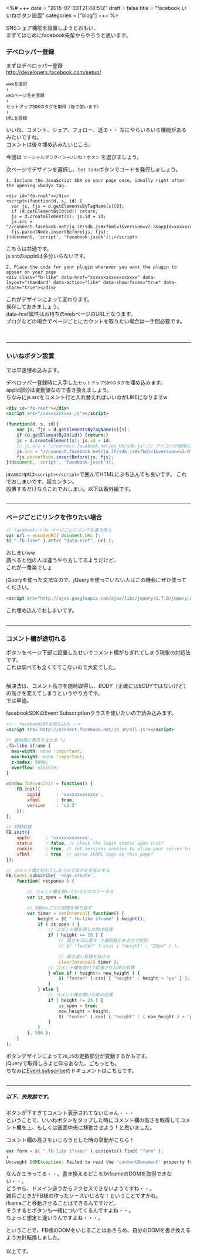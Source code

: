 <%#
+++
date = "2015-07-03T21:48:51Z"
draft = false
title = "facebook いいねボタン設置"
categories = ["blog"]
+++
%>

SNSシェア機能を設置しようとおもい、<br>
まずてはじめにfacebook先輩からやろうと思います。

### デベロッパー登録

まずはデベロッパー登録<br>
http://developers.facebook.com/setup/


```
wwwを選択
↓
webページ名を登録
↓
セットアップSDKのタグを取得（後で使います）
↓
URLを登録
```

いいね、コメント、シェア、フォロー、送る・・
なにやらいろいろ機能があるみたいですね。<br>
コメントは後々埋め込みたいところ。

今回は
`ソーシャルプラグイン→いいね！ボタン`
を選びましょう。

次ページでデザインを選択し、`Get Code`ボタンでコードを発行しましょう。

```
1. Include the JavaScript SDK on your page once, ideally right after the opening <body> tag.

<div id="fb-root"></div>
<script>(function(d, s, id) {
  var js, fjs = d.getElementsByTagName(s)[0];
  if (d.getElementById(id)) return;
  js = d.createElement(s); js.id = id;
  js.src = "//connect.facebook.net/ja_JP/sdk.js#xfbml=1&version=v2.3&appId=xxxxxxxxx";
  fjs.parentNode.insertBefore(js, fjs);
}(document, 'script', 'facebook-jssdk'));</script>
```

こちらは共通です。<br>
js.srcのappIdは多分いらないです。

```
2. Place the code for your plugin wherever you want the plugin to appear on your page 
<div class="fb-like" data-href="xxxxxxxxxxxxxxxxxx" data-layout="standard" data-action="like" data-show-faces="true" data-share="true"></div>
```

これがデザインによって変わります。<br>
保存しておきましょう。<br>
data-href属性はお持ちのwebページのURLとなります。<br>
ブログなどの場合でページごとにカウントを取りたい場合は一手間必要です。<br>
<br><br>

***

### いいねボタン設置

では早速埋め込みます。

デベロッパー登録時に入手した`セットアップSDKのタグ`を埋め込みます。<br>
appId部分は変動値なので書き換えましょう。<br>
ちなみにjs.srcをコメント行と入れ替えればいいねがLIKEになりますw

````HTML
<div id="fb-root"></div>
<script src="/xxxxxxxxxxx.js"></script>
````

````javascript
(function(d, s, id){
    var js, fjs = d.getElementsByTagName(s)[0];
    if (d.getElementById(id)) {return;}
    js = d.createElement(s); js.id = id;
    // js.src = "//connect.facebook.net/en_US/sdk.js";// アイコンが地味にLIKEになる。
    js.src = "//connect.facebook.net/ja_JP/sdk.js#xfbml=1&version=v2.0";
    fjs.parentNode.insertBefore(js, fjs);
}(document, 'script', 'facebook-jssdk'));
````

javascriptは`<script></script>`で囲んでHTMLにぶち込んでも良いです。
これでおしまいです。超カンタン。<br>
設置するだけならこれでおしまい。以下は番外編です。<br><br>


***

### ページごとにリンクを作りたい場合

````javascript
// facebookいいね ページごとにリンクを書き換え
var url = encodeURI( document.URL );
$( ".fb-like" ).attr( "data-href", url );
````

おしまいww<br>
調べると他の人は違うやり方してるようだけど、<br>
これが一番楽でしょ<br>

jQueryを使った文法なので、jQueryを使っていない人はこの機会にぜひ使ってください。

````HTML
<script src="http://ajax.googleapis.com/ajax/libs/jquery/1.7.0/jquery.min.js"></script>
````

これ埋め込んでおしまいです。<br><br>


***

### コメント欄が途切れる

ボタンをページ下部に設置したせいでコメント欄がちぎれてしまう現象の対処法です。<br>
これは調べても全くでてこないので大変でした。<br><br>


解決法は、コメント高さを随時取得し、BODY（正確にはBODYではないけど）の高さを変えてしまうというやり方です。<br>
では早速。<br>

facebookSDKのEvent Subscriptionクラスを使いたいので読み込みます。

````HTML
<!-- facebookSDK全読み込み -->
<script src='http://connect.facebook.net/ja_JP/all.js'></script>
````

````css
/* 最前面に表示するため */
.fb-like iframe {
  max-width: none !important;
  max-height: none !important;
  z-index: 9999;
  overflow: visible;
}
````

````javascript
window.fbAsyncInit = function() {
    FB.init({
        appId      : 'xxxxxxxxxxxxx',
        xfbml      : true,
        version    : 'v2.3'
    });
};

// 初期処理
FB.init({
    appId      : 'xxxxxxxxxxxxx',
    status     : false, // check the login status upon init?
    cookie     : true, // set sessions cookies to allow your server to access the session?
    xfbml      : true  // parse XFBML tags on this page?
});

// コメント欄が切れてしまうので高さを可変にする
FB.Event.subscribe( 'edge.create',
    function( response ) {

        // コメント欄を開いているかのステータス
        var is_open = false;

        // 500msごとに処理を繰り返す
        var timer = setInterval( function() {
            height = $( ".fb-like iframe" ).height();
            if ( is_open ) {
                // コメント欄を閉じた時の処理
                if ( height == 20 ) {
                    // 高さを元に戻す ※違和感があるので封印
                    // $( "footer" ).css( { "height" : "25px" } );

                    // 繰り返し処理を抜ける
                    clearInterval( timer );
                // コメント欄を改行で拡張させた時の処理
                } else if ( height!= now_height ) {
                    $( "footer" ).css( { "height" : height + "px" } );
                }
            } else {
                // コメント欄を開いた時の処理
                if ( height != 25 ) {
                    is_open = true;
                    now_height = height;
                    $( "footer" ).css( { "height" : ( now_height ) + "px" } );
                }
            }
        }, 500 );
    }
);

````

ボタンデザインによって`20`,`25`の定数部分が変動するかもです。<br>
jQueryで取得しろよと仰るあなた、ごもっとも。<br>
ちなみに<a href="https://developers.facebook.com/docs/reference/javascript/FB.Event.subscribe/v2.3">Event.subscribe</a>のドキュメントはこちらです。<br><br>

***

##### 以下、失敗談です。

ボタンが下すぎてコメント表示されてないじゃん・・・<br>
ということで、いいねボタンをタップした時にコメント欄の高さを取得してコメント欄を上、もしくは画面中央に移動させよう！と思いました。<br>

コメント欄の高さをいじろうとした時の挙動がこちら！

````javascript
var form = $( ".fb-like iframe" ).contents().find( "form" );
↓
Uncaught DOMException: Failed to read the 'contentDocument' property from 'HTMLIFrameElement': Blocked a frame with origin "http://sk-create.biz" from accessing a cross-origin frame
````

なんかエラってる・・。書き換えるどころかiframeのDOMを取得できない・・。<br>
どうやら、ドメイン違うからアクセスできないようですね・・。<br>
雑兵ごときがFB様の作ったソースいじるな！ということですかね。<br>
iframeごと移動させることはできるんですけど、<br>
そうするとボタンも一緒についてくるんですよね・・。<br>
ちょっと想定と違いうんですよね・・・。
<br>

ということで、FB様のDOMをいじることはあきらめ、自分のDOMを書き換えるよう方針転換しました。
<br><br>以上です。

